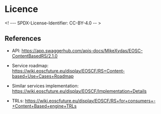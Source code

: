 # Licence

<! --- SPDX-License-Identifier: CC-BY-4.0  -- >

## References

- API: https://app.swaggerhub.com/apis-docs/MikeXydas/EOSC-ContentBasedRS/2.1.0

- Service roadmap: https://wiki.eoscfuture.eu/display/EOSCF/RS+Content-based+Use+Cases+Roadmap

- Similar services implementation: https://wiki.eoscfuture.eu/display/EOSCF/Implementation+Details

- TRLs: https://wiki.eoscfuture.eu/display/EOSCF/RS+for+consumers+-+Content+Based+engine+TRLs